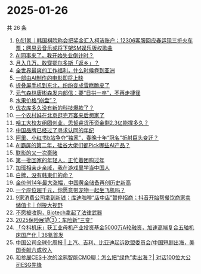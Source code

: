 # 2025-01-26

共 26 条

<!-- BEGIN 36KR -->
<!-- 最后更新时间 2025-01-26 05:12:03 +0800 -->
1. [9点1氪｜韩国棋院称会把奖金汇入柯洁账户；12306客服回应春运现三折火车票；网易云音乐或将下架SM娱乐版权歌曲](https://36kr.com/p/3137442040912641)
1. [AI同事来了，我开始失业倒计时？](https://36kr.com/p/3136708018149890)
1. [月入几万，敢穿鄂尔多斯「返乡」？](https://36kr.com/p/3137456479820552)
1. [全世界最爽的工作福利，什么时候卷到亚洲](https://36kr.com/p/3136765055113728)
1. [一部由AI制作的电影即将上映](https://36kr.com/p/3122630931585026)
1. [折叠屏手机到东北，纷纷变成雪糕脆皮了](https://36kr.com/p/3137945188784646)
1. [元气森林唐彬森发内部信：要“日拱一卒”，不再走捷径](https://36kr.com/p/3136709948086784)
1. [水果价格“崩盘”？](https://36kr.com/p/3136753328872192)
1. [优衣库多久没有新的科技爆款了？](https://36kr.com/p/3133443722681088)
1. [一个农村娃在北京逛完万客来后想家了](https://36kr.com/p/3137506266176004)
1. [哈工大校友组团创业，思哲睿货币资金剩2.3亿能撑多久？](https://36kr.com/p/3137465992101383)
1. [中国品牌已经过了寻求认同的年纪](https://36kr.com/p/3137423937289730)
1. [阿里、小红书b站争夺“独家”，春晚十年“冠名”折射巨头变迁？](https://36kr.com/p/3136775192369671)
1. [AI霸屏的第二年，硅谷大佬们都Pick哪些AI产品？](https://36kr.com/p/3136808365955588)
1. [联影的又一次豪赌](https://36kr.com/p/3137398589643269)
1. [第一批回家的年轻人，正忙着团购过年](https://36kr.com/p/3136693854732037)
1. [加班相亲走亲戚，我在游戏里学当中国人](https://36kr.com/p/3137457833908737)
1. [白牌，没有韩束们的命？](https://36kr.com/p/3136718688786949)
1. [金价创14年最大涨幅，中国黄金储备再创历史新高](https://36kr.com/p/3136758880147972)
1. [一个座位超千元，你愿意带宠物一起坐飞机吗？](https://36kr.com/p/3137492235328258)
1. [9家消费公司拿到新钱；库迪咖啡“店中店”暂停招商；抖音开始帮餐饮商家卖储值卡｜创投大视野](https://36kr.com/p/3136359374100993)
1. [不愿被收购，Biotech拿起了法律武器](https://36kr.com/p/3136691211459330)
1. [2025保险展望➂：车险新“三变”](https://36kr.com/p/3136758966065664)
1. [「今科机床」获工业母机产业投资基金5000万A轮融资，加速高端复合五轴机床国产化 | 36氪首发](https://36kr.com/p/3136686338677257)
1. [中国公司全球化周报 | 上汽、吉利、比亚迪起诉欧盟委员会/中国短剧出海，美国贡献六成收入](https://36kr.com/p/3137462957873924)
1. [和参展CES十次的涂鸦智能CMO聊：怎么把“绿色”卖出海？| 对话100位大公司ESG先锋](https://36kr.com/p/3137664089463300)
<!-- END 36KR -->